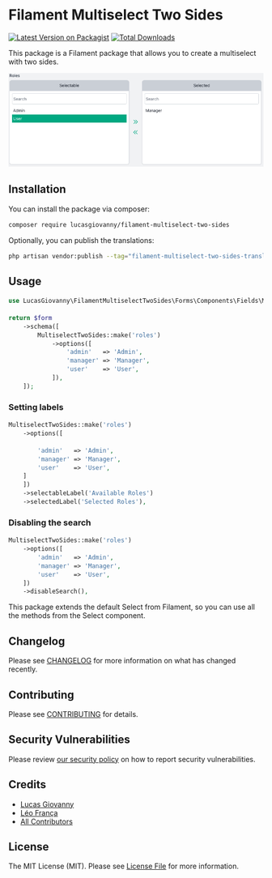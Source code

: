 # Filament Multiselect Two Sides

[![Latest Version on Packagist](https://img.shields.io/packagist/v/lucasgiovanny/filament-multiselect-two-sides.svg?style=flat-square)](https://packagist.org/packages/lucasgiovanny/filament-multiselect-two-sides)
[![Total Downloads](https://img.shields.io/packagist/dt/lucasgiovanny/filament-multiselect-two-sides.svg?style=flat-square)](https://packagist.org/packages/lucasgiovanny/filament-multiselect-two-sides)


This package is a Filament package that allows you to create a multiselect with two sides.

![Example of Filament Multiselector Two Sides](example.png)


## Installation

You can install the package via composer:

```bash
composer require lucasgiovanny/filament-multiselect-two-sides
```

Optionally, you can publish the translations:

```bash
php artisan vendor:publish --tag="filament-multiselect-two-sides-translations"
```

## Usage

```php
use LucasGiovanny\FilamentMultiselectTwoSides\Forms\Components\Fields\MultiselectTwoSides;

return $form
    ->schema([
        MultiselectTwoSides::make('roles')
            ->options([
                'admin'   => 'Admin',
                'manager' => 'Manager',
                'user'    => 'User',
            ]),
    ]);

```

### Setting labels

```php
MultiselectTwoSides::make('roles')
    ->options([
        
        'admin'   => 'Admin',
        'manager' => 'Manager',
        'user'    => 'User',
    ]
    ])
    ->selectableLabel('Available Roles')
    ->selectedLabel('Selected Roles'),
```

### Disabling the search

```php
MultiselectTwoSides::make('roles')
    ->options([
        'admin'   => 'Admin',
        'manager' => 'Manager',
        'user'    => 'User',
    ])
    ->disableSearch(),
```

This package extends the default Select from Filament, so you can use all the methods from the Select component.

## Changelog

Please see [CHANGELOG](CHANGELOG.md) for more information on what has changed recently.

## Contributing

Please see [CONTRIBUTING](.github/CONTRIBUTING.md) for details.

## Security Vulnerabilities

Please review [our security policy](../../security/policy) on how to report security vulnerabilities.

## Credits

- [Lucas Giovanny](https://github.com/lucasgiovanny)
- [Léo França](https://github.com/leoarkiteto)
- [All Contributors](../../contributors)

## License

The MIT License (MIT). Please see [License File](LICENSE.md) for more information.
